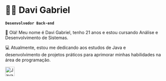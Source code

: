 # 👨‍💻 Davi Gabriel

**`Desenvolvedor Back-end`**

👋 Olá! Meu nome é Davi Gabriel, tenho 21 anos e estou cursando Análise e Desenvolvimento de Sistemas.

💻 Atualmente, estou me dedicando aos estudos de Java e desenvolvimento de projetos práticos para aprimorar minhas habilidades na área de programação.

<img align="left" alt="Java" width="30px" style="padding-right:10px;" src="https://cdn.jsdelivr.net/gh/devicons/devicon/icons/java/java-original.svg"/>

